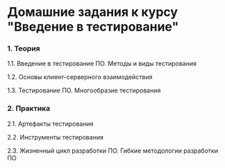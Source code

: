# Домашние задания к курсу "Введение в тестирование"

### 1. Теория

1.1. Введение в тестирование ПО. Методы и виды тестирования

1.2. Основы клиент-серверного взаимодействия

1.3. Тестирование ПО. Многообразие тестирования

### 2. Практика

2.1. Артефакты тестирования

2.2. Инструменты тестирования

2.3. Жизненный цикл разработки ПО. Гибкие методологии разработки ПО
